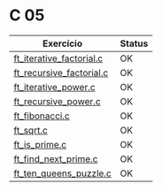# C 05

| Exercício                                                 | Status |
| --------------------------------------------------------- | ------ |
| [ft_iterative_factorial.c](ex00/ft_iterative_factorial.c) | OK     |
| [ft_recursive_factorial.c](ex01/ft_recursive_factorial.c) | OK     |
| [ft_iterative_power.c](ex02/ft_iterative_power.c)         | OK     |
| [ft_recursive_power.c](ex03/ft_recursive_power.c)         | OK     |
| [ft_fibonacci.c](ex04/ft_fibonacci.c)                     | OK     |
| [ft_sqrt.c](ex05/ft_sqrt.c)                               | OK     |
| [ft_is_prime.c](ex06/ft_is_prime.c)                       | OK     |
| [ft_find_next_prime.c](ex07/ft_find_next_prime.c)         | OK     |
| [ft_ten_queens_puzzle.c](ex08/ft_ten_queens_puzzle.c)     | OK     |
